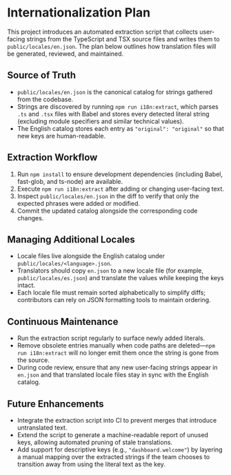 # Internationalization Plan

This project introduces an automated extraction script that collects user-facing strings from the TypeScript and TSX source files and writes them to `public/locales/en.json`. The plan below outlines how translation files will be generated, reviewed, and maintained.

## Source of Truth

- `public/locales/en.json` is the canonical catalog for strings gathered from the codebase.
- Strings are discovered by running `npm run i18n:extract`, which parses `.ts` and `.tsx` files with Babel and stores every detected literal string (excluding module specifiers and similar technical values).
- The English catalog stores each entry as `"original": "original"` so that new keys are human-readable.

## Extraction Workflow

1. Run `npm install` to ensure development dependencies (including Babel, fast-glob, and ts-node) are available.
2. Execute `npm run i18n:extract` after adding or changing user-facing text.
3. Inspect `public/locales/en.json` in the diff to verify that only the expected phrases were added or modified.
4. Commit the updated catalog alongside the corresponding code changes.

## Managing Additional Locales

- Locale files live alongside the English catalog under `public/locales/<language>.json`.
- Translators should copy `en.json` to a new locale file (for example, `public/locales/es.json`) and translate the values while keeping the keys intact.
- Each locale file must remain sorted alphabetically to simplify diffs; contributors can rely on JSON formatting tools to maintain ordering.

## Continuous Maintenance

- Run the extraction script regularly to surface newly added literals.
- Remove obsolete entries manually when code paths are deleted—`npm run i18n:extract` will no longer emit them once the string is gone from the source.
- During code review, ensure that any new user-facing strings appear in `en.json` and that translated locale files stay in sync with the English catalog.

## Future Enhancements

- Integrate the extraction script into CI to prevent merges that introduce untranslated text.
- Extend the script to generate a machine-readable report of unused keys, allowing automated pruning of stale translations.
- Add support for descriptive keys (e.g., `"dashboard.welcome"`) by layering a manual mapping over the extracted strings if the team chooses to transition away from using the literal text as the key.
